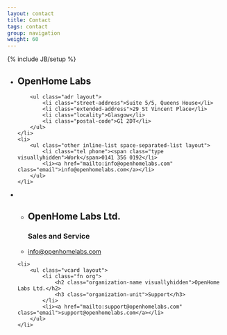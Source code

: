 ```yaml
---
layout: contact
title: Contact
tags: contact
group: navigation
weight: 60
---
```

{% include JB/setup %}


<ul class="vcard layout">
    <li class="layout bd-centered-copy">
        <h2 class="fn org">OpenHome Labs</h2>

        <ul class="adr layout">
            <li class="street-address">Suite 5/5, Queens House</li>
            <li class="extended-address">29 St Vincent Place</li>
            <li class="locality">Glasgow</li>
            <li class="postal-code">G1 2DT</li>
        </ul>
    </li>
    <li>
        <ul class="other inline-list space-separated-list layout">
            <li class="tel phone"><span class="type visuallyhidden">Work</span>0141 356 0192</li>
            <li><a href="mailto:info@openhomelabs.com" class="email">info@openhomelabs.com</a></li>
        </ul>
    </li>
</ul>


<ul class="two-col-list layout">
    <li>
        <ul class="vcard layout">
            <li class="fn org">
                <h2 class="organization-name visuallyhidden">OpenHome Labs Ltd.</h2>
                <h3 class="organization-unit">Sales and Service</h3>
            </li>
            <li><a href="mailto:info@openhomelabs.com" class="email">info@openhomelabs.com</a></li>
        </ul>
    </li>

    <li>
        <ul class="vcard layout">
            <li class="fn org">
                <h2 class="organization-name visuallyhidden">OpenHome Labs Ltd.</h2>
                <h3 class="organization-unit">Support</h3>
            </li>
            <li><a href="mailto:support@openhomelabs.com" class="email">support@openhomelabs.com</a></li>
        </ul>
    </li>
</ul>
